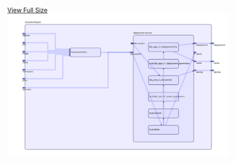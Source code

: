 [View Full Size](https://raw.githubusercontent.com/mingfang/terraform-k8s-modules/master/modules/httpbin/diagram.svg?sanitize=true)<img src="diagram.svg"/>
